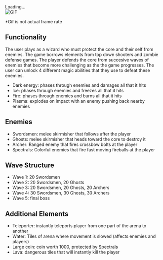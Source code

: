 <div>Loading...</div>
<img src="https://github.com/Ebarrett11/Gif_Hosting/blob/master/clips.gif" alt="GIF">

*Gif is not actual frame rate
## Functionality
The user plays as a wizard who must protect the core and their self from enemies. The game borrows elements from top down shooters and zombie defense games. 
The player defends the core from succesive waves of enemies that become more challenging as the the game progresses. The user can unlock 4 different magic 
abilities that they use to defeat these enemies. 
- Dark energy: phases through enemies and damages all that it hits
- Ice: phases through enemies and freezes all that it hits
- Fire: phases through enemies and burns all that it hits
- Plasma: explodes on impact with an enemy pushing back nearby enemies 

## Enemies
- Swordsmen: melee skirmisher that follows after the player
- Ghosts: melee skirmisher that heads toward the core to destroy it
- Archer: Ranged enemy that fires crossbow bolts at the player 
- Spectrals: Colorful enemies that fire fast moving fireballs at the player 

## Wave Structure
- Wave 1: 20 Swordsmen 
- Wave 2: 20 Swordsmen, 20 Ghosts
- Wave 3: 20 Swordsmen, 20 Ghosts, 20 Archers
- Wave 4: 30 Swordsmen, 30 Ghosts, 30 Archers
- Wave 5: final boss 

## Additional Elements
- Teleporter: instantly teleports player from one part of the arena to another
- Water: Tiles of arena where movement is slowed (affects enemies and players)
- Large coin: coin worth 1000, protected by Spectrals
- Lava: dangerous tiles that will instantly kill the player 

